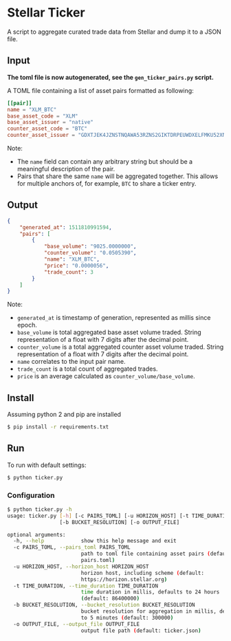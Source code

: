 # Stellar Ticker #

A script to aggregate curated trade data from Stellar and dump it to a JSON file. 

## Input ##

**The toml file is now autogenerated, see the `gen_ticker_pairs.py` script.**

A TOML file containing a list of asset pairs formatted as following: 

```toml
[[pair]]
name = "XLM_BTC"
base_asset_code = "XLM"
base_asset_issuer = "native"
counter_asset_code = "BTC"
counter_asset_issuer = "GDXTJEK4JZNSTNQAWA53RZNS2GIKTDRPEUWDXELFMKU52XNECNVDVXDI"
```

Note: 
- The `name` field can contain any arbitrary string but should be a meaningful description of the pair. 
- Pairs that share the same `name` will be aggregated together. This allows for multiple anchors of, for example, 
`BTC` to share a ticker entry.

## Output ##
```json
{
    "generated_at": 1511810991594, 
    "pairs": [
        {
            "base_volume": "9025.0000000", 
            "counter_volume": "0.0505390", 
            "name": "XLM_BTC", 
            "price": "0.0000056", 
            "trade_count": 3
        }
    ]
}
```

Note: 
- `generated_at` is timestamp of generation, represented as millis since epoch.
- `base_volume` is total aggregated base asset volume traded. String representation of a float with 7 digits after the decimal point.
- `counter_volume` is a total aggregated counter asset volume traded. String representation of a float with 7 digits after the decimal point.
- `name` correlates to the input pair name.
- `trade_count` is a total count of aggregated trades.
- `price` is an average calculated as `counter_volume/base_volume`.
  
## Install ##
Assuming python 2 and pip are installed 

```bash
$ pip install -r requirements.txt
```
  
## Run ## 

To run with default settings: 
```bash
$ python ticker.py
```

### Configuration
```bash
$ python ticker.py -h
usage: ticker.py [-h] [-c PAIRS_TOML] [-u HORIZON_HOST] [-t TIME_DURATION]
                 [-b BUCKET_RESOLUTION] [-o OUTPUT_FILE]

optional arguments:
  -h, --help            show this help message and exit
  -c PAIRS_TOML, --pairs_toml PAIRS_TOML
                        path to toml file containing asset pairs (default:
                        pairs.toml)
  -u HORIZON_HOST, --horizon_host HORIZON_HOST
                        horizon host, including scheme (default:
                        https://horizon.stellar.org)
  -t TIME_DURATION, --time_duration TIME_DURATION
                        time duration in millis, defaults to 24 hours
                        (default: 86400000)
  -b BUCKET_RESOLUTION, --bucket_resolution BUCKET_RESOLUTION
                        bucket resolution for aggregation in millis, defaults
                        to 5 minutes (default: 300000)
  -o OUTPUT_FILE, --output_file OUTPUT_FILE
                        output file path (default: ticker.json)
```
